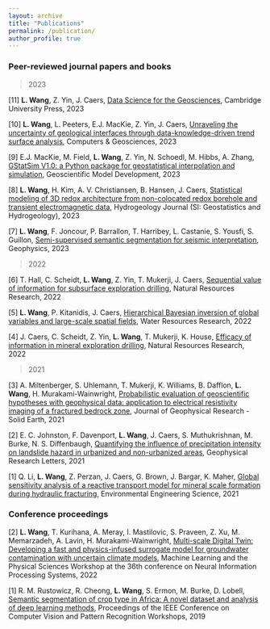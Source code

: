 ```yaml
---
layout: archive
title: "Publications"
permalink: /publication/
author_profile: true
---
```

<!--
Note: PDF reprints are provided below within the context of [fair use](https://www.copyright.gov/title17/92chap1.html#107). Please obtain copies from the publisher if appropriate. 
-->

### Peer-reviewed journal papers and books

> 2023

[11] **L. Wang**, Z. Yin, J. Caers, [Data Science for the Geosciences](https://www.cambridge.org/highereducation/books/data-science-for-the-geosciences/64E10197819920B0B5F36472B3B872C4#overview), Cambridge University Press, 2023

[10] **L. Wang**, L. Peeters, E.J. MacKie, Z. Yin, J. Caers, [Unraveling the uncertainty of geological interfaces through data-knowledge-driven trend surface analysis](https://www.sciencedirect.com/science/article/pii/S0098300423001231), Computers & Geosciences, 2023

[9] E.J. MacKie, M. Field, **L. Wang**, Z. Yin, N. Schoedl, M. Hibbs, A. Zhang,  [GStatSim V1.0: a Python package for geostatistical interpolation and simulation](https://egusphere.copernicus.org/preprints/2022/egusphere-2022-1224/), Geoscientific Model Development, 2023

[8] **L. Wang**, H. Kim,  A. V.  Christiansen, B. Hansen, J. Caers, [Statistical modeling of 3D redox architecture from non-colocated redox borehole and transient electromagnetic data](https://link.springer.com/article/10.1007/s10040-023-02640-7), Hydrogeology Journal (SI: Geostatistics and Hydrogeology), 2023


[7] **L. Wang**, F. Joncour, P. Barrallon, T. Harribey, L. Castanie, S. Yousfi, S. Guillon, [Semi-supervised semantic segmentation for seismic interpretation](https://link.springer.com/article/10.1007/s10040-023-02640-7), Geophysics, 2023


> 2022

[6] T. Hall, C. Scheidt, **L. Wang**, Z. Yin, T. Mukerji, J. Caers, [Sequential value of information for subsurface exploration drilling](https://link.springer.com/article/10.1007/s11053-022-10078-z), Natural Resources Research, 2022


[5] **L. Wang**, P. Kitanidis, J. Caers, [Hierarchical Bayesian inversion of global variables and large-scale spatial fields](https://agupubs.onlinelibrary.wiley.com/doi/10.1029/2021WR031610), Water Resources Research, 2022


[4] J. Caers, C. Scheidt, Z. Yin, **L. Wang**, T. Mukerji, K. House, [Efficacy of information in mineral exploration drilling](https://link.springer.com/article/10.1007/s11053-022-10030-1), Natural Resources Research, 2022

> 2021

[3] A. Miltenberger, S. Uhlemann, T. Mukerji, K. Williams,  B. Dafflon, **L. Wang**, H. Murakami-Wainwright, [Probabilistic evaluation of geoscientific hypotheses with geophysical data: application to electrical resistivity imaging of a fractured bedrock zone](https://agupubs.onlinelibrary.wiley.com/doi/10.1029/2021JB021767), Journal of Geophysical Research - Solid Earth, 2021

[2] E. C. Johnston, F. Davenport, **L. Wang**, J. Caers, S. Muthukrishnan, M. Burke, N. S. Diffenbaugh, [Quantifying the influence of precipitation intensity on landslide hazard in urbanized and non-urbanized areas](https://agupubs.onlinelibrary.wiley.com/doi/abs/10.1029/2021GL094038), Geophysical Research Letters, 2021

[1] Q. Li, **L. Wang**, Z. Perzan, J. Caers, G. Brown, J. Bargar, K. Maher, [Global sensitivity analysis of a reactive transport model for mineral scale formation during hydraulic fracturing](https://www.liebertpub.com/doi/10.1089/ees.2020.0365), Environmental Engineering Science, 2021


### Conference proceedings

[2] **L. Wang**, T. Kurihana, A. Meray, I. Mastilovic, S. Praveen, Z. Xu, M. Memarzadeh, A. Lavin, H. Murakami-Wainwright, [Multi-scale Digital Twin: Developing a fast and physics-infused surrogate model for groundwater contamination with uncertain climate models](https://arxiv.org/abs/2211.10884), Machine Learning and the Physical Sciences Workshop at the 36th conference on Neural Information Processing Systems, 2022

[1] R. M. Rustowicz, R. Cheong,  **L. Wang**, S. Ermon, M. Burke, D. Lobell, [Semantic segmentation of crop type in Africa: A novel dataset and analysis of deep learning methods](https://openaccess.thecvf.com/content_CVPRW_2019/papers/cv4gc/Rustowicz_Semantic_Segmentation_of_Crop_Type_in_Africa_A_Novel_Dataset_CVPRW_2019_paper.pdf), Proceedings of the IEEE Conference on Computer Vision and Pattern Recognition Workshops, 2019

